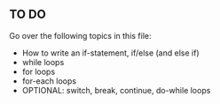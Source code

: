 ## TO DO

Go over the following topics in this file:
  * How to write an if-statement, if/else (and else if)
  * while loops
  * for loops
  * for-each loops
  * OPTIONAL: switch, break, continue, do-while loops
